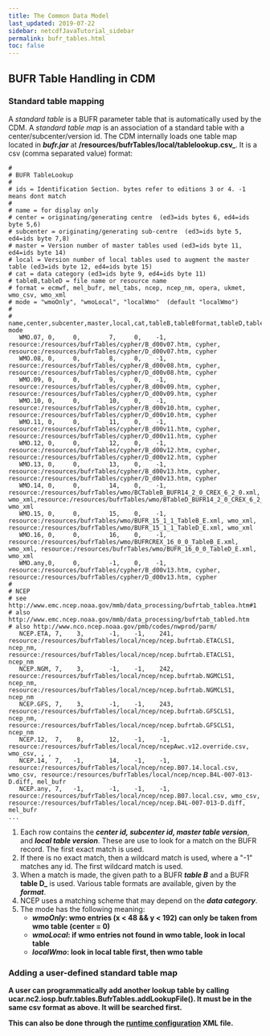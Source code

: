 ```yaml
---
title: The Common Data Model
last_updated: 2019-07-22
sidebar: netcdfJavaTutorial_sidebar 
permalink: bufr_tables.html
toc: false
---
```

## BUFR Table Handling in CDM

### Standard table mapping

A _standard table_ is a BUFR parameter table that is automatically used by the CDM. A _standard table map_ is an association of a standard table with a center/subcenter/version id. The CDM internally loads one table map located in <b>_bufr.jar_</b> at <b>/resources/bufrTables/local/tablelookup.csv_</b>. It is a csv (comma separated value) format:

~~~
#
# BUFR TableLookup
#
# ids = Identification Section. bytes refer to editions 3 or 4. -1 means dont match
#
# name = for display only
# center = originating/generating centre  (ed3=ids bytes 6, ed4=ids byte 5,6)
# subcenter = originating/generating sub-centre  (ed3=ids byte 5, ed4=ids byte 7,8)
# master = Version number of master tables used (ed3=ids byte 11, ed4=ids byte 14)
# local = Version number of local tables used to augment the master table (ed3=ids byte 12, ed4=ids byte 15)
# cat = data category (ed3=ids byte 9, ed4=ids byte 11)
# tableB,tableD = file name or resource name
# format = ecmwf, mel_bufr, mel_tabs, ncep, ncep_nm, opera, ukmet, wmo_csv, wmo_xml
# mode = "wmoOnly", "wmoLocal", "localWmo"  (default "localWmo")
#
# name,center,subcenter,master,local,cat,tableB,tableBformat,tableD,tableDformat, mode
   WMO.07, 0,     0,        7,     0,    -1,   resource:/resources/bufrTables/cypher/B_d00v07.htm, cypher, resource:/resources/bufrTables/cypher/D_d00v07.htm, cypher
   WMO.08, 0,     0,        8,     0,    -1,   resource:/resources/bufrTables/cypher/B_d00v08.htm, cypher, resource:/resources/bufrTables/cypher/D_d00v08.htm, cypher
   WMO.09, 0,     0,        9,     0,    -1,   resource:/resources/bufrTables/cypher/B_d00v09.htm, cypher, resource:/resources/bufrTables/cypher/D_d00v09.htm, cypher
   WMO.10, 0,     0,        10,    0,    -1,   resource:/resources/bufrTables/cypher/B_d00v10.htm, cypher, resource:/resources/bufrTables/cypher/D_d00v10.htm, cypher
   WMO.11, 0,     0,        11,    0,    -1,   resource:/resources/bufrTables/cypher/B_d00v11.htm, cypher, resource:/resources/bufrTables/cypher/D_d00v11.htm, cypher
   WMO.12, 0,     0,        12,    0,    -1,   resource:/resources/bufrTables/cypher/B_d00v12.htm, cypher, resource:/resources/bufrTables/cypher/D_d00v12.htm, cypher
   WMO.13, 0,     0,        13,    0,    -1,   resource:/resources/bufrTables/cypher/B_d00v13.htm, cypher, resource:/resources/bufrTables/cypher/D_d00v13.htm, cypher
   WMO.14, 0,     0,        14,    0,    -1,   resource:/resources/bufrTables/wmo/BCTableB_BUFR14_2_0_CREX_6_2_0.xml, wmo_xml,resource:/resources/bufrTables/wmo/BTableD_BUFR14_2_0_CREX_6_2_0.xml, wmo_xml
   WMO.15, 0,     0,        15,    0,    -1,   resource:/resources/bufrTables/wmo/BUFR_15_1_1_TableB_E.xml, wmo_xml, resource:/resources/bufrTables/wmo/BUFR_15_1_1_TableD_E.xml, wmo_xml
   WMO.16, 0,     0,        16,    0,    -1,   resource:/resources/bufrTables/wmo/BUFRCREX_16_0_0_TableB_E.xml, wmo_xml, resource:/resources/bufrTables/wmo/BUFR_16_0_0_TableD_E.xml, wmo_xml
   WMO.any,0,     0,        -1,    0,    -1,   resource:/resources/bufrTables/cypher/B_d00v13.htm, cypher, resource:/resources/bufrTables/cypher/D_d00v13.htm, cypher
#
# NCEP
# see http://www.emc.ncep.noaa.gov/mmb/data_processing/bufrtab_tablea.htm#1
# also http://www.emc.ncep.noaa.gov/mmb/data_processing/bufrtab_tabled.htm
# also http://www.nco.ncep.noaa.gov/pmb/codes/nwprod/parm/
   NCEP.ETA, 7,    3,       -1,    -1,    241, resource:/resources/bufrTables/local/ncep/ncep.bufrtab.ETACLS1, ncep_nm, resource:/resources/bufrTables/local/ncep/ncep.bufrtab.ETACLS1, ncep_nm
   NCEP.NGM, 7,    3,       -1,    -1,    242, resource:/resources/bufrTables/local/ncep/ncep.bufrtab.NGMCLS1, ncep_nm, resource:/resources/bufrTables/local/ncep/ncep.bufrtab.NGMCLS1, ncep_nm
   NCEP.GFS, 7,    3,       -1,    -1,    243, resource:/resources/bufrTables/local/ncep/ncep.bufrtab.GFSCLS1, ncep_nm, resource:/resources/bufrTables/local/ncep/ncep.bufrtab.GFSCLS1, ncep_nm
   NCEP.12,  7,    8,       12,    -1,    -1, resource:/resources/bufrTables/local/ncep/ncepAwc.v12.override.csv, wmo_csv, , ,
   NCEP.14,  7,   -1,       14,    -1,    -1, resource:/resources/bufrTables/local/ncep/ncep.B07.14.local.csv, wmo_csv, resource:/resources/bufrTables/local/ncep/ncep.B4L-007-013-D.diff, mel_bufr
   NCEP.any, 7,   -1,       -1,    -1,    -1, resource:/resources/bufrTables/local/ncep/ncep.B07.local.csv, wmo_csv, resource:/resources/bufrTables/local/ncep/ncep.B4L-007-013-D.diff, mel_bufr
...
~~~ 

1. Each row contains the <b>_center id, subcenter id, master table version_</b>, and <b>_local table version_</b>. These are use to look for a match on the BUFR record. The first exact match is used.
2. If there is no exact match, then a wildcard match is used, where a "-1" matches any id. The first wildcard match is used.
3. When a match is made, the given path to a BUFR <b>_table B_</b> and a BUFR <b>table D_</b> is used. Various table formats are available, given by the <b>_format_</b>.
4. NCEP uses a matching scheme that may depend on the <b>_data category_</b>.
5. The mode has the following meaning:
    * <b>_wmoOnly_<b>: wmo entries (x < 48 && y < 192) can only be taken from wmo table (center = 0)
    * <b>_wmoLocal_</b>: if wmo entries not found in wmo table, look in local table
    * <b>_localWmo_</b>: look in local table first, then wmo table
    
###  Adding a user-defined standard table map
A user can programmatically add another lookup table by calling ucar.nc2.iosp.bufr.tables.BufrTables.addLookupFile(). It must be in the same csv format as above. It will be searched first.

This can also be done through the [runtime configuration](runtime_loading.html) XML file.

